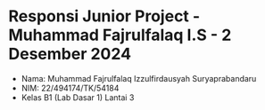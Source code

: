# Responsi Junior Project - Muhammad Fajrulfalaq I.S - 2 Desember 2024

- Nama: Muhammad Fajrulfalaq Izzulfirdausyah Suryaprabandaru
- NIM: 22/494174/TK/54184
- Kelas B1 (Lab Dasar 1) Lantai 3
